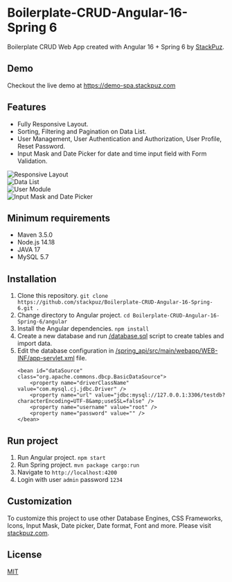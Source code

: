 # Boilerplate-CRUD-Angular-16-Spring 6
Boilerplate CRUD Web App created with Angular 16 + Spring 6 by [StackPuz](https://stackpuz.com).

## Demo
Checkout the live demo at https://demo-spa.stackpuz.com

## Features
- Fully Responsive Layout.
- Sorting, Filtering and Pagination on Data List.
- User Management, User Authentication and Authorization, User Profile, Reset Password.
- Input Mask and Date Picker for date and time input field with Form Validation.

![Responsive Layout](https://stackpuz.com/img/feature/responsive.gif)  
![Data List](https://stackpuz.com/img/feature/list.gif)  
![User Module](https://stackpuz.com/img/feature/user.png)  
![Input Mask and Date Picker](https://stackpuz.com/img/feature/date.gif)

## Minimum requirements
- Maven 3.5.0
- Node.js 14.18
- JAVA 17
- MySQL 5.7

## Installation
1. Clone this repository. `git clone https://github.com/stackpuz/Boilerplate-CRUD-Angular-16-Spring-6.git .`
2. Change directory to Angular project. `cd Boilerplate-CRUD-Angular-16-Spring-6/angular`
3. Install the Angular dependencies. `npm install`
4. Create a new database and run [/database.sql](/database.sql) script to create tables and import data.
5. Edit the database configuration in [/spring_api/src/main/webapp/WEB-INF/app-servlet.xml](/spring_api/src/main/webapp/WEB-INF/app-servlet.xml) file.
    ```
    <bean id="dataSource" class="org.apache.commons.dbcp.BasicDataSource">
        <property name="driverClassName" value="com.mysql.cj.jdbc.Driver" />
        <property name="url" value="jdbc:mysql://127.0.0.1:3306/testdb?characterEncoding=UTF-8&amp;useSSL=false" />
        <property name="username" value="root" />
        <property name="password" value="" />
    </bean>
    ```

## Run project

1. Run Angular project. `npm start`
2. Run Spring project. `mvn package cargo:run`
3. Navigate to `http://localhost:4200`
4. Login with user `admin` password `1234`

## Customization
To customize this project to use other Database Engines, CSS Frameworks, Icons, Input Mask, Date picker, Date format, Font and more. Please visit [stackpuz.com](https://stackpuz.com).

## License

[MIT](https://opensource.org/licenses/MIT)